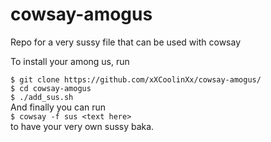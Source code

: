 # cowsay-amogus
Repo for a very sussy file that can be used with cowsay

To install your among us, run

`$ git clone https://github.com/xXCoolinXx/cowsay-amogus/` <br>
`$ cd cowsay-amogus` <br>
`$ ./add_sus.sh` <br>
And finally you can run <br>
`$ cowsay -f sus <text here>` <br>
to have your very own sussy baka.
